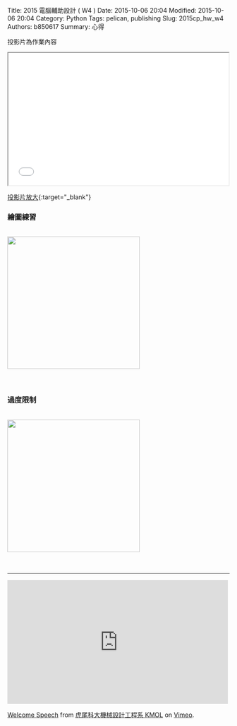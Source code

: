 Title: 2015 電腦輔助設計 ( W4 )
Date: 2015-10-06 20:04
Modified: 2015-10-06 20:04
Category: Python
Tags: pelican, publishing
Slug: 2015cp_hw_w4
Authors: b850617
Summary: 心得

投影片為作業內容

<iframe src="simplest2.html" width="500" height="300"></iframe>

[投影片放大](simplest2.html){:target="_blank"}

<h3>繪圖練習</h3>
<br>
<img src="https://copy.com/EH2DIsAmdDUteTqJ"width="300"height="300">
<br>
<br>
<br>
<h3>過度限制</h3>
<br>
<img src="https://copy.com/GkeHyseguVCF0Zdq"width="300"height="300">
<br>
<br>
<br>
<hr>
<iframe src="https://player.vimeo.com/video/137724068" width="500" height="281" frameborder="0" webkitallowfullscreen mozallowfullscreen allowfullscreen></iframe> <p><a href="https://vimeo.com/137724068">Welcome Speech</a> from <a href="https://vimeo.com/user24079973">虎尾科大機械設計工程系 KMOL</a> on <a href="https://vimeo.com">Vimeo</a>.</p>
